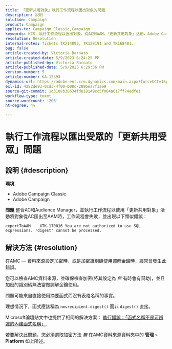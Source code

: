 ```yaml
---
title: 「更新共用對象」執行工作流程以匯出對象的問題
description: 說明
solution: Campaign
product: Campaign
applies-to: Campaign Classic,Campaign
keywords: KCS，執行工作流程以匯出對象，從AC到AAM，「更新共用對象」活動，Adobe Campaign Classic、Adobe Campaign
resolution: Resolution
internal-notes: Tickets TK214093, TK128191 and TK168481.
bug: false
article-created-by: Victoria Barnato
article-created-date: 5/9/2023 6:24:25 PM
article-published-by: Victoria Barnato
article-published-date: 5/9/2023 6:29:36 PM
version-number: 5
article-number: KA-15393
dynamics-url: https://adobe-ent.crm.dynamics.com/main.aspx?forceUCI=1&pagetype=entityrecord&etn=knowledgearticle&id=9303dfb5-96ee-ed11-8849-6045bd006b25
exl-id: 4282de93-0cd3-4f00-b08c-289bea7f1ae9
source-git-commit: 1d3108b38634fd818149cc5f084a617ff74edfe1
workflow-type: tm+mt
source-wordcount: '203'
ht-degree: 4%

---
```


# 執行工作流程以匯出受眾的「更新共用受眾」問題

## 說明 {#description}


<b>環境</b>

- Adobe Campaign Classic
- Adobe Campaign


<b>問題</b>
整合AC和Audience Manager，並執行工作流程以使用「更新共用對象」活動將對象從AC匯出至AAM時，工作流程會失敗，並出現以下類似錯誤：


```
exportToAAM    XTK-170016 You are not authorized to use SQL expressions. 'digest' cannot be processed.
```



## 解決方法 {#resolution}


在AMC — 資料來源設定加密時，或是加密識別碼使用調解金鑰時，經常會發生此錯誤。


您可以檢查AMC資料來源，並確保檢查加密(將其設定為 *無* 有時會有幫助)，並且加密的識別碼無法當做調解金鑰使用。


問題可能來自直接使用摘要函式而沒有表格名稱的事實。

理想情況下，函式應該稱為 `nmsrecipient.digest()` 而非 `digest()` 直接。


Microsoft論壇貼文中也提供了相同的解決方案： [執行錯誤：「函式名稱不是可辨識的內建函式名稱」](https://social.msdn.microsoft.com/Forums/sqlserver/en-US/66a6e3db-3ec6-4214-9d2f-a6a532a37db5/execution-error-the-function-name-is-not-a-recognized-builtin-function-name?forum=sqldatabaseengine).


若要解決此問題，您必須選取加密方法 *無* 在AMC資料來源資料夾中的 <b>管理</b> `>`  <b>Platform</b> 如上所述。
